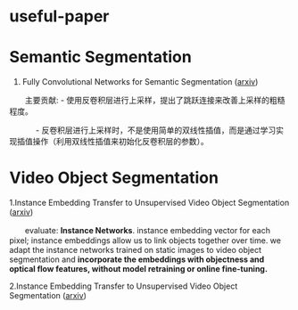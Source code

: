 # useful-paper

# Semantic Segmentation
1. Fully Convolutional Networks for Semantic Segmentation ([arxiv](http://arxiv.org/abs/1411.4038))

　　主要贡献: - 使用反卷积层进行上采样，提出了跳跃连接来改善上采样的粗糙程度。
  
             - 反卷积层进行上采样时，不是使用简单的双线性插值，而是通过学习实现插值操作（利用双线性插值来初始化反卷积层的参数）。


# Video Object Segmentation

1.Instance Embedding Transfer to Unsupervised Video Object Segmentation ([arxiv](https://arxiv.org/pdf/1801.00908v1.pdf))

　　evaluate: **Instance Networks**. instance embedding vector for each pixel; instance embeddings allow us to link objects together over time. we adapt the instance networks trained on static images to video object segmentation and **incorporate the embeddings with objectness and optical flow features, without model retraining or online fine-tuning.**

2.Instance Embedding Transfer to Unsupervised Video Object Segmentation ([arxiv](https://arxiv.org/pdf/1801.00908v1.pdf))
